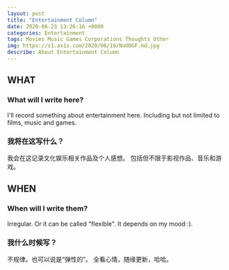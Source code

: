 ```yaml
---
layout: post
title: "Entertainment Column"
date: 2020-06-23 13:26:16 +0800
categories: Entertainment
tags: Movies Music Games Corporations Thoughts Other
img: https://s1.ax1x.com/2020/06/19/NuODGF.md.jpg
describe: About Entertainment Column
---
```



## WHAT

### What will I write here?
I'll record something about entertainment here. Including but not limited to films, music and games.
### 我将在这写什么？
我会在这记录文化娱乐相关作品及个人感想。 包括但不限于影视作品、音乐和游戏。



## WHEN

### When will I write them?
Irregular. Or it can be called "flexible". 
It depends on my mood :).
### 我什么时候写？
不规律。也可以说是“弹性的”。
全看心情，随缘更新，哈哈。